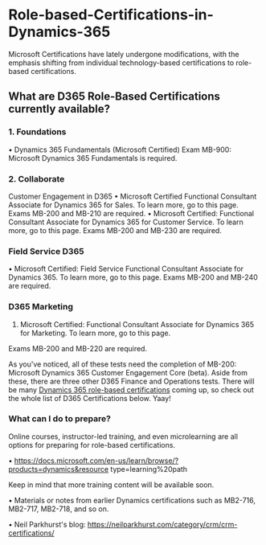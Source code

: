 # Role-based-Certifications-in-Dynamics-365
Microsoft Certifications have lately undergone modifications, with the emphasis shifting from individual technology-based certifications to role-based certifications.

## What are D365 Role-Based Certifications currently available?

### 1. Foundations

•	Dynamics 365 Fundamentals (Microsoft Certified)
Exam MB-900: Microsoft Dynamics 365 Fundamentals is required.

### 2. Collaborate

Customer Engagement in D365
•	Microsoft Certified Functional Consultant Associate for Dynamics 365 for Sales. To learn more, go to this page.
Exams MB-200 and MB-210 are required.
•	Microsoft Certified: Functional Consultant Associate for Dynamics 365 for Customer Service. To learn more, go to this page.
Exams MB-200 and MB-230 are required.

### Field Service D365

•	Microsoft Certified: Field Service Functional Consultant Associate for Dynamics 365. To learn more, go to this page.
Exams MB-200 and MB-240 are required.

### D365 Marketing

1. Microsoft Certified: Functional Consultant Associate for Dynamics 365 for Marketing. To learn more, go to this page.

Exams MB-200 and MB-220 are required.

As you've noticed, all of these tests need the completion of MB-200: Microsoft Dynamics 365 Customer Engagement Core (beta).
Aside from these, there are three other D365 Finance and Operations tests. There will be many [Dynamics 365 role-based certifications] coming up, so check out the whole list of D365 Certifications below. Yaay!

[//]: # (Any comments)
[Dynamics 365 role-based certifications]:<https://www.netcomlearning.com/microsoft-dynamics-365-training/product/1426/>

### What can I do to prepare?

Online courses, instructor-led training, and even microlearning are all options for preparing for role-based certifications. 

•	https://docs.microsoft.com/en-us/learn/browse/?products=dynamics&resource type=learning%20path

Keep in mind that more training content will be available soon.

•	Materials or notes from earlier Dynamics certifications such as MB2-716, MB2-717, MB2-718, and so on.

•	Neil Parkhurst's blog: https://neilparkhurst.com/category/crm/crm-certifications/
